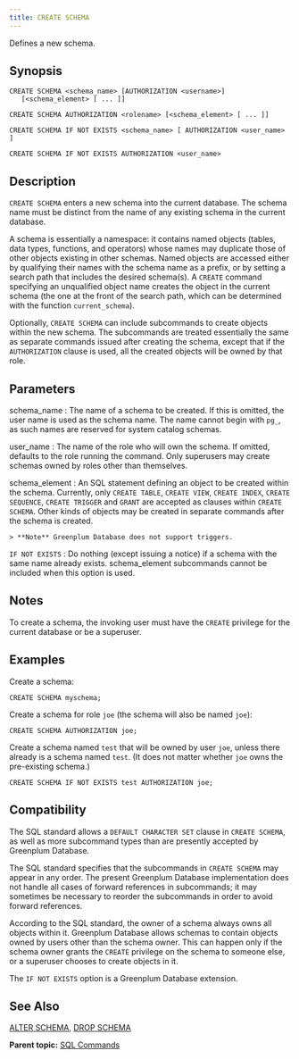 ```yaml
---
title: CREATE SCHEMA 
---
```


Defines a new schema.

## <a id="section2"></a>Synopsis 

``` {#sql_command_synopsis}
CREATE SCHEMA <schema_name> [AUTHORIZATION <username>] 
   [<schema_element> [ ... ]]

CREATE SCHEMA AUTHORIZATION <rolename> [<schema_element> [ ... ]]

CREATE SCHEMA IF NOT EXISTS <schema_name> [ AUTHORIZATION <user_name> ]

CREATE SCHEMA IF NOT EXISTS AUTHORIZATION <user_name>

```

## <a id="section3"></a>Description 

`CREATE SCHEMA` enters a new schema into the current database. The schema name must be distinct from the name of any existing schema in the current database.

A schema is essentially a namespace: it contains named objects \(tables, data types, functions, and operators\) whose names may duplicate those of other objects existing in other schemas. Named objects are accessed either by qualifying their names with the schema name as a prefix, or by setting a search path that includes the desired schema\(s\). A `CREATE` command specifying an unqualified object name creates the object in the current schema \(the one at the front of the search path, which can be determined with the function `current_schema`\).

Optionally, `CREATE SCHEMA` can include subcommands to create objects within the new schema. The subcommands are treated essentially the same as separate commands issued after creating the schema, except that if the `AUTHORIZATION` clause is used, all the created objects will be owned by that role.

## <a id="section4"></a>Parameters 

schema\_name
:   The name of a schema to be created. If this is omitted, the user name is used as the schema name. The name cannot begin with `pg_`, as such names are reserved for system catalog schemas.

user\_name
:   The name of the role who will own the schema. If omitted, defaults to the role running the command. Only superusers may create schemas owned by roles other than themselves.

schema\_element
:   An SQL statement defining an object to be created within the schema. Currently, only `CREATE TABLE`, `CREATE VIEW`, `CREATE INDEX`, `CREATE SEQUENCE`, `CREATE TRIGGER` and `GRANT` are accepted as clauses within `CREATE SCHEMA`. Other kinds of objects may be created in separate commands after the schema is created.

    > **Note** Greenplum Database does not support triggers.

`IF NOT EXISTS`
:   Do nothing \(except issuing a notice\) if a schema with the same name already exists. schema\_element subcommands cannot be included when this option is used.

## <a id="section5"></a>Notes 

To create a schema, the invoking user must have the `CREATE` privilege for the current database or be a superuser.

## <a id="section6"></a>Examples 

Create a schema:

```
CREATE SCHEMA myschema;
```

Create a schema for role `joe` \(the schema will also be named `joe`\):

```
CREATE SCHEMA AUTHORIZATION joe;
```

Create a schema named `test` that will be owned by user `joe`, unless there already is a schema named `test`. \(It does not matter whether `joe` owns the pre-existing schema.\)

```
CREATE SCHEMA IF NOT EXISTS test AUTHORIZATION joe;

```

## <a id="section7"></a>Compatibility 

The SQL standard allows a `DEFAULT CHARACTER SET` clause in `CREATE SCHEMA`, as well as more subcommand types than are presently accepted by Greenplum Database.

The SQL standard specifies that the subcommands in `CREATE SCHEMA` may appear in any order. The present Greenplum Database implementation does not handle all cases of forward references in subcommands; it may sometimes be necessary to reorder the subcommands in order to avoid forward references.

According to the SQL standard, the owner of a schema always owns all objects within it. Greenplum Database allows schemas to contain objects owned by users other than the schema owner. This can happen only if the schema owner grants the `CREATE` privilege on the schema to someone else, or a superuser chooses to create objects in it.

The `IF NOT EXISTS` option is a Greenplum Database extension.

## <a id="section8"></a>See Also 

[ALTER SCHEMA](ALTER_SCHEMA.html), [DROP SCHEMA](DROP_SCHEMA.html)

**Parent topic:** [SQL Commands](../sql_commands/sql_ref.html)

